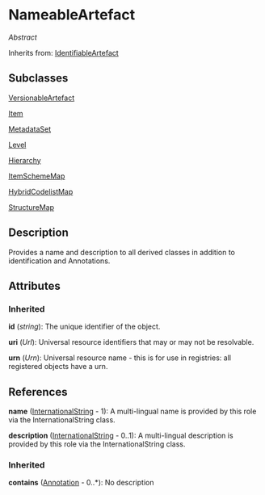 
# NameableArtefact

*Abstract*

Inherits from: [IdentifiableArtefact](IdentifiableArtefact.md)

## Subclasses

[VersionableArtefact](VersionableArtefact.md)

[Item](Item.md)

[MetadataSet](../MetadataStructure/MetadataSet.md)

[Level](../Codelist/Level.md)

[Hierarchy](../Codelist/Hierarchy.md)

[ItemSchemeMap](../Mapping/ItemSchemeMap.md)

[HybridCodelistMap](../Mapping/HybridCodelistMap.md)

[StructureMap](../Mapping/StructureMap.md)



## Description

Provides a name and description to all derived classes in addition to identification and Annotations.


## Attributes

### Inherited

**id** (*string*): The unique identifier of the object.

**uri** (*Url*): Universal resource identifiers that may or may not be resolvable.

**urn** (*Urn*): Universal resource name - this is for use in registries: all registered objects have a urn.



## References

**name** ([InternationalString](InternationalString.md) - 1): A multi-lingual name is provided by this role via the InternationalString class.

**description** ([InternationalString](InternationalString.md) - 0..1): A multi-lingual description is provided by this role via the InternationalString class.

### Inherited

**contains** ([Annotation](Annotation.md) - 0..*): No description




